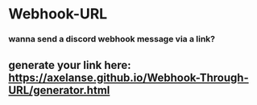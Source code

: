 # Webhook-URL
### wanna send a discord webhook message via a link?
## generate your link here: https://axelanse.github.io/Webhook-Through-URL/generator.html

